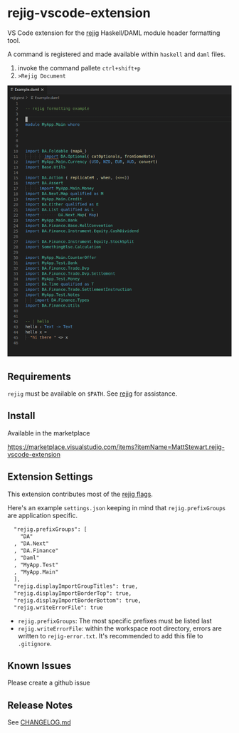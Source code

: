 # rejig-vscode-extension

VS Code extension for the [rejig](https://github.com/mjstewart/rejig) Haskell/DAML module header formatting tool.

A command is registered and made available within `haskell` and `daml` files.

1. invoke the command pallete `ctrl+shift+p`
2. `>Rejig Document`

![demo](rejig-vscode-sample.gif)

## Requirements

`rejig` must be available on `$PATH`. See [rejig](https://github.com/mjstewart/rejig#installation) for assistance.

## Install

Available in the marketplace

https://marketplace.visualstudio.com/items?itemName=MattStewart.rejig-vscode-extension

## Extension Settings

This extension contributes most of the [rejig flags](https://github.com/mjstewart/rejig#args).

Here's an example `settings.json` keeping in mind that `rejig.prefixGroups` are application specific.

```
  "rejig.prefixGroups": [
    "DA"
  , "DA.Next"
  , "DA.Finance"
  , "Daml"
  , "MyApp.Test"
  , "MyApp.Main"
  ],
  "rejig.displayImportGroupTitles": true,
  "rejig.displayImportBorderTop": true,
  "rejig.displayImportBorderBottom": true,
  "rejig.writeErrorFile": true
```

* `rejig.prefixGroups`: The most specific prefixes must be listed last
* `rejig.writeErrorFile`: within the workspace root directory, errors are written to `rejig-error.txt`. It's recommended to add this file to `.gitignore`.

## Known Issues

Please create a github issue

## Release Notes

See [CHANGELOG.md](https://github.com/mjstewart/rejig-vscode-extension/blob/master/CHANGELOG.md)
